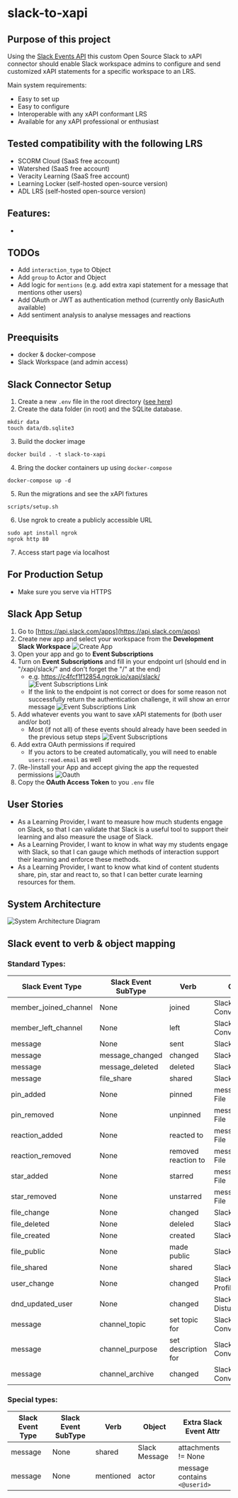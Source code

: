 # slack-to-xapi

## Purpose of this project

Using the [Slack Events API](https://api.slack.com/events-api) this custom Open Source Slack to xAPI connector should enable Slack workspace admins to configure and send customized xAPI statements for a specific workspace to an LRS.

Main system requirements:
 - Easy to set up
 - Easy to configure
 - Interoperable with any xAPI conformant LRS
 - Available for any xAPI professional or enthusiast

## Tested compatibility with the following LRS

- SCORM Cloud (SaaS free account)
- Watershed (SaaS free account)
- Veracity Learning (SaaS free account)
- Learning Locker (self-hosted open-source version)
- ADL LRS (self-hosted open-source version)

## Features:

- 

## TODOs

- Add `interaction_type` to Object
- Add `group` to Actor and Object
- Add logic for `mentions` (e.g. add extra xapi statement for a message that mentions other users)
- Add OAuth or JWT as authentication method (currently only BasicAuth available)
- Add sentiment analysis to analyse messages and reactions

## Preequisits

- docker & docker-compose
- Slack Workspace (and admin access)

## Slack Connector Setup

1) Create a new `.env` file in the root directory ([see here](https://github.com/stefdworschak/slack-to-xapi/wiki/.env))
2) Create the data folder (in root) and the SQLite database.
```
mkdir data
touch data/db.sqlite3
```
3) Build the docker image
```
docker build . -t slack-to-xapi
```
4) Bring the docker containers up using `docker-compose`
```
docker-compose up -d
```
5) Run the migrations and see the xAPI fixtures
```
scripts/setup.sh
```
6) Use ngrok to create a publicly accessible URL
``` 
sudo apt install ngrok
ngrok http 80
```
7) Access start page via localhost

## For Production Setup

- Make sure you serve via HTTPS

## Slack App Setup

1) Go to [https://api.slack.com/apps](https://api.slack.com/apps)
2) Create new app and select your workspace from the **Development Slack Workspace**
![Create App](https://github.com/stefdworschak/slack-to-xapi/blob/master/misc/img/create_app.png?raw=true)
3) Open your app and go to **Event Subscriptions**
4) Turn on **Event Subscriptions** and fill in your endpoint url (should end in "/xapi/slack/" and don't forget the "/" at the end)
    - e.g. https://c4fcf1f12854.ngrok.io/xapi/slack/
![Event Subscriptions Link](https://github.com/stefdworschak/slack-to-xapi/blob/master/misc/img/event_subscription_link.png?raw=true)
    - If the link to the endpoint is not correct or does for some reason not successfully return the authentication challenge, it will show an error message
![Event Subscriptions Link](https://github.com/stefdworschak/slack-to-xapi/blob/master/misc/img/event_subscription_link_error.png?raw=true)
5) Add whatever events you want to save xAPI statements for (both user and/or bot)
    - Most (if not all) of these events should already have been seeded in the previous setup steps
![Event Subscriptions](https://github.com/stefdworschak/slack-to-xapi/blob/master/misc/img/event_subscriptions_subscriptions.png?raw=true)
6) Add extra OAuth permissions if required
    - If you actors to be created automatically, you will need to enable `users:read.email` as well
7) (Re-)install your App and accept giving the app the requested permissions
![Oauth](https://github.com/stefdworschak/slack-to-xapi/blob/master/misc/img/oauth.png?raw=true)
8) Copy the **OAuth Access Token** to you `.env` file


## User Stories

- As a Learning Provider, I want to measure how much students engage on Slack, so that I can validate that Slack is a useful tool to support their learning and also measure the usage of Slack.
- As a Learning Provider, I want to know in what way my students engage with Slack, so that I can gauge which methods of interaction support their learning and enforce these methods.
- As a Learning Provider, I want to know what kind of content students share, pin, star and react to, so that I can better curate learning resources for them.

## System Architecture

![System Architecture Diagram](https://github.com/stefdworschak/slack-to-xapi/blob/master/misc/system_architecture.png?raw=true)

## Slack event to verb & object mapping

### Standard Types:

| Slack Event Type | Slack Event SubType | Verb | Object | 
| --- | --- | --- | --- |
| member_joined_channel | None | joined | Slack Conversation |
| member_left_channel | None | left | Slack Conversation |
| message | None | sent | Slack Message |
| message | message_changed | changed | Slack Message |
| message | message_deleted | deleted | Slack Message |
| message | file_share | shared | Slack File |
| pin_added | None | pinned | message/Slack File |
| pin_removed | None | unpinned | message/Slack File |
| reaction_added | None | reacted to | message/Slack File |
| reaction_removed | None | removed reaction to | message/Slack File |
| star_added | None | starred | message/Slack File |
| star_removed | None | unstarred | message/Slack File |
| file_change | None | changed | Slack File |
| file_deleted | None | deleled | Slack File |
| file_created | None | created | Slack File |
| file_public | None | made public | Slack File |
| file_shared | None | shared | Slack File |
| user_change | None | changed | Slack User Profile |
| dnd_updated_user | None | changed | Slack Do Not Disturb |
| message | channel_topic | set topic for | Slack Conversation |
| message | channel_purpose | set description for | Slack Conversation |
| message | channel_archive | changed | Slack Conversation |

### Special types: 
| Slack Event Type | Slack Event SubType | Verb | Object | Extra Slack Event Attr |
| --- | --- | --- | --- | ---| 
| message | None | shared | Slack Message | attachments != None |
| message | None | mentioned | actor | message contains `<@userid>` |
